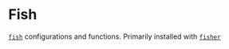 # Fish

[`fish`](https://fishshell.com/[) configurations and functions. Primarily installed with [`fisher`](](https://github.com/jorgebucaran/fisher))
